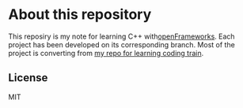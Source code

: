 # About this repository

This reposiry is my note for learning C++ with[openFrameworks](https://openframeworks.cc/en/).
Each project has been developed on its corresponding branch.
Most of the project is converting from [my repo for learning coding train](https://github.com/ant-fugue/coding-train-playground).

## License

MIT
